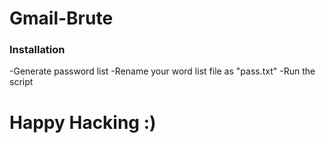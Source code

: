 # Gmail-Brute

### Installation <br>
 -Generate password list 
 -Rename your word list file as "pass.txt"
 -Run the script
# Happy Hacking :)
